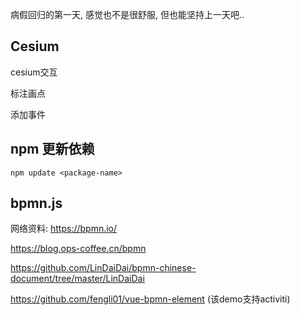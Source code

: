 病假回归的第一天,  感觉也不是很舒服, 但也能坚持上一天吧..



## Cesium

cesium交互

标注画点

添加事件



## npm 更新依赖

`npm update <package-name>` 



## bpmn.js

网络资料: https://bpmn.io/

https://blog.ops-coffee.cn/bpmn

https://github.com/LinDaiDai/bpmn-chinese-document/tree/master/LinDaiDai

https://github.com/fengli01/vue-bpmn-element (该demo支持activiti)